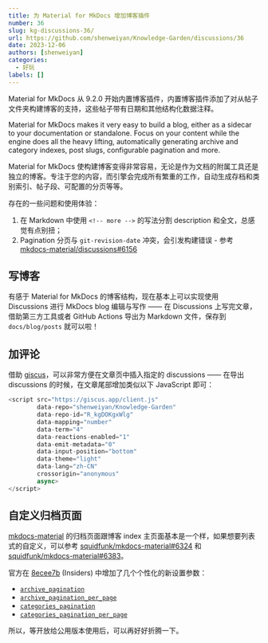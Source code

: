 ```yaml
---
title: 为 Material for MkDocs 增加博客插件
number: 36
slug: kg-discussions-36/
url: https://github.com/shenweiyan/Knowledge-Garden/discussions/36
date: 2023-12-06
authors: [shenweiyan]
categories: 
  - 好玩
labels: []
---
```


Material for MkDocs 从 9.2.0 开始内置博客插件，内置博客插件添加了对从帖子文件夹构建博客的支持，这些帖子带有日期和其他结构化数据注释。

<!-- more -->

Material for MkDocs makes it very easy to build a blog, either as a sidecar to your documentation or standalone. Focus on your content while the engine does all the heavy lifting, automatically generating archive and category indexes, post slugs, configurable pagination and more.

Material for MkDocs 使构建博客变得非常容易，无论是作为文档的附属工具还是独立的博客。专注于您的内容，而引擎会完成所有繁重的工作，自动生成存档和类别索引、帖子段、可配置的分页等等。

存在的一些问题和使用体验：

1. 在 Markdown 中使用 `<!-- more -->` 的写法分割 description 和全文，总感觉有点别扭；
2. Pagination 分页与 `git-revision-date` 冲突，会引发构建错误 - 参考 [mkdocs-material/discussions#6156](https://github.com/squidfunk/mkdocs-material/discussions/6156)

## 写博客

有感于 Material for MkDocs 的博客结构，现在基本上可以实现使用 Discussions 进行 MkDocs blog 编辑与写作 —— 在 Discussions 上写完文章，借助第三方工具或者 GitHub Actions 导出为 Markdown 文件，保存到 `docs/blog/posts` 就可以啦！

## 加评论

借助 [giscus](https://giscus.app/zh-CN)，可以非常方便在文章页中插入指定的 discussions —— 在导出 discussions 的时候，在文章尾部增加类似以下 JavaScript 即可：
```javascript
<script src="https://giscus.app/client.js"
        data-repo="shenweiyan/Knowledge-Garden"
        data-repo-id="R_kgDOKgxWlg"
        data-mapping="number"
        data-term="4"
        data-reactions-enabled="1"
        data-emit-metadata="0"
        data-input-position="bottom"
        data-theme="light"
        data-lang="zh-CN"
        crossorigin="anonymous"
        async>
</script>
```

## 自定义归档页面

[mkdocs-material](https://github.com/squidfunk/mkdocs-material) 的归档页面跟博客 index 主页面基本是一个样，如果想要列表式的自定义，可以参考 [squidfunk/mkdocs-material#6324](https://github.com/squidfunk/mkdocs-material/discussions/6324) 和 [squidfunk/mkdocs-material#6383](https://github.com/squidfunk/mkdocs-material/issues/6383)。

官方在 [8ecee7b](https://github.com/squidfunk/mkdocs-material-insiders/commit/8ecee7b9dbdc5b2a0befd043a048ad25d56c784f) (Insiders) 中增加了几个个性化的新设置参数：  
  
- [`archive_pagination`](https://squidfunk.github.io/mkdocs-material/plugins/blog/#config.archive_pagination)
- [`archive_pagination_per_page`](https://squidfunk.github.io/mkdocs-material/plugins/blog/#config.archive_pagination_per_page)
- [`categories_pagination`](https://squidfunk.github.io/mkdocs-material/plugins/blog/#config.categories_pagination)
- [`categories_pagination_per_page`](https://squidfunk.github.io/mkdocs-material/plugins/blog/#config.categories_pagination_per_page)

所以，等开放给公用版本使用后，可以再好好折腾一下。


<script src="https://giscus.app/client.js"
	data-repo="shenweiyan/Knowledge-Garden"
	data-repo-id="R_kgDOKgxWlg"
	data-mapping="number"
	data-term="36"
	data-reactions-enabled="1"
	data-emit-metadata="0"
	data-input-position="bottom"
	data-theme="light"
	data-lang="zh-CN"
	crossorigin="anonymous"
	async>
</script>

